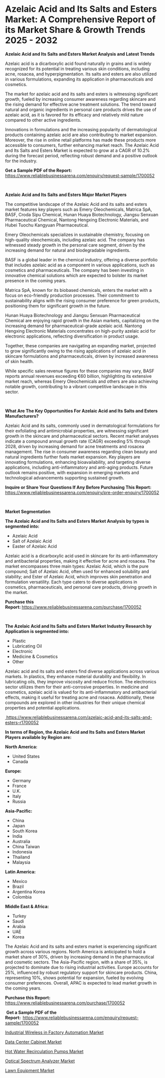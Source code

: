 <p><h1>Azelaic Acid and Its Salts and Esters Market: A Comprehensive Report of its Market Share & Growth Trends 2025 - 2032</h1></p><p><strong>Azelaic Acid and Its Salts and Esters Market Analysis and Latest Trends</strong></p>
<p><p>Azelaic acid is a dicarboxylic acid found naturally in grains and is widely recognized for its potential in treating various skin conditions, including acne, rosacea, and hyperpigmentation. Its salts and esters are also utilized in various formulations, expanding its application in pharmaceuticals and cosmetics. </p><p>The market for azelaic acid and its salts and esters is witnessing significant growth, fueled by increasing consumer awareness regarding skincare and the rising demand for effective acne treatment solutions. The trend toward natural and organic ingredients in personal care products drives the use of azelaic acid, as it is favored for its efficacy and relatively mild nature compared to other active ingredients. </p><p>Innovations in formulations and the increasing popularity of dermatological products containing azelaic acid are also contributing to market expansion. Moreover, the rise in online retail platforms has made these products more accessible to consumers, further enhancing market reach. The Azelaic Acid and Its Salts and Esters Market is expected to grow at a CAGR of 10.2% during the forecast period, reflecting robust demand and a positive outlook for the industry.</p></p>
<p><strong>Get a Sample PDF of the Report:&nbsp;</strong> <a href="https://www.reliablebusinessarena.com/enquiry/request-sample/1700052?utm_campaign=2217&utm_medium=2&utm_source=Github&utm_content=ia&utm_term=27032025&utm_id=azelaic-acid-and-its-salts-and-esters">https://www.reliablebusinessarena.com/enquiry/request-sample/1700052</a></p>
<p>&nbsp;</p>
<p><strong>Azelaic Acid and Its Salts and Esters Major Market Players</strong></p>
<p><p>The competitive landscape of the Azelaic Acid and its salts and esters market features key players such as Emery Oleochemicals, Matrica SpA, BASF, Croda Sipu Chemical, Hunan Huaya Biotechnology, Jiangsu Senxuan Pharmaceutical Chemical, Nantong Hengxing Electronic Materials, and Hubei Tuochu Kangyuan Pharmaceutical. </p><p>Emery Oleochemicals specializes in sustainable chemistry, focusing on high-quality oleochemicals, including azelaic acid. The company has witnessed steady growth in the personal care segment, driven by the increasing demand for natural and biodegradable ingredients.</p><p>BASF is a global leader in the chemical industry, offering a diverse portfolio that includes azelaic acid as a component in various applications, such as cosmetics and pharmaceuticals. The company has been investing in innovative chemical solutions which are expected to bolster its market presence in the coming years.</p><p>Matrica SpA, known for its biobased chemicals, enters the market with a focus on eco-friendly production processes. Their commitment to sustainability aligns with the rising consumer preference for green products, positioning them for significant growth in the future.</p><p>Hunan Huaya Biotechnology and Jiangsu Senxuan Pharmaceutical Chemical are enjoying rapid growth in the Asian markets, capitalizing on the increasing demand for pharmaceutical-grade azelaic acid. Nantong Hengxing Electronic Materials concentrates on high-purity azelaic acid for electronic applications, reflecting diversification in product usage.</p><p>Together, these companies are navigating an expanding market, projected to grow significantly owing to the rising applications of azelaic acid in skincare formulations and pharmaceuticals, driven by increased awareness of skin health.</p><p>While specific sales revenue figures for these companies may vary, BASF reports annual revenues exceeding €60 billion, highlighting its extensive market reach, whereas Emery Oleochemicals and others are also achieving notable growth, contributing to a vibrant competitive landscape in this sector.</p></p>
<p>&nbsp;</p>
<p><strong>What Are The Key Opportunities For Azelaic Acid and Its Salts and Esters Manufacturers?</strong></p>
<p><p>Azelaic Acid and its salts, commonly used in dermatological formulations for their exfoliating and antimicrobial properties, are witnessing significant growth in the skincare and pharmaceutical sectors. Recent market analyses indicate a compound annual growth rate (CAGR) exceeding 5% through 2028, driven by increasing demand for acne treatments and rosacea management. The rise in consumer awareness regarding clean beauty and natural ingredients further fuels market expansion. Key players are innovating formulations, enhancing bioavailability, and targeting diverse applications, including anti-inflammatory and anti-aging products. Future outlook remains positive, with expansion in emerging markets and technological advancements supporting sustained growth.</p></p>
<p><strong>Inquire or Share Your Questions If Any Before Purchasing This Report:</strong> <a href="https://www.reliablebusinessarena.com/enquiry/pre-order-enquiry/1700052?utm_campaign=2217&utm_medium=2&utm_source=Github&utm_content=ia&utm_term=27032025&utm_id=azelaic-acid-and-its-salts-and-esters">https://www.reliablebusinessarena.com/enquiry/pre-order-enquiry/1700052</a></p>
<p>&nbsp;</p>
<p><strong>Market Segmentation</strong></p>
<p><strong>The Azelaic Acid and Its Salts and Esters Market Analysis by types is segmented into:</strong></p>
<p><ul><li>Azelaic Acid</li><li>Salt of Azelaic Acid</li><li>Easter of Azelaic Acid</li></ul></p>
<p><p>Azelaic acid is a dicarboxylic acid used in skincare for its anti-inflammatory and antibacterial properties, making it effective for acne and rosacea. The market encompasses three main types: Azelaic Acid, which is the pure compound; Salt of Azelaic Acid, often used for enhanced solubility and stability; and Ester of Azelaic Acid, which improves skin penetration and formulation versatility. Each type caters to diverse applications in cosmetics, pharmaceuticals, and personal care products, driving growth in the market.</p></p>
<p><strong>Purchase this Report:&nbsp;</strong><a href="https://www.reliablebusinessarena.com/purchase/1700052?utm_campaign=2217&utm_medium=2&utm_source=Github&utm_content=ia&utm_term=27032025&utm_id=azelaic-acid-and-its-salts-and-esters">https://www.reliablebusinessarena.com/purchase/1700052</a></p>
<p>&nbsp;</p>
<p><strong>The Azelaic Acid and Its Salts and Esters Market Industry Research by Application is segmented into:</strong></p>
<p><ul><li>Plastic</li><li>Lubricating Oil</li><li>Electronic</li><li>Medicine & Cosmetics</li><li>Other</li></ul></p>
<p><p>Azelaic acid and its salts and esters find diverse applications across various markets. In plastics, they enhance material durability and flexibility. In lubricating oils, they improve viscosity and reduce friction. The electronics sector utilizes them for their anti-corrosive properties. In medicine and cosmetics, azelaic acid is valued for its anti-inflammatory and antibacterial effects, making it useful for treating acne and rosacea. Additionally, these compounds are explored in other industries for their unique chemical properties and potential applications.</p></p>
<p><a href="https://www.reliablebusinessarena.com/azelaic-acid-and-its-salts-and-esters-r1700052?utm_campaign=2217&utm_medium=2&utm_source=Github&utm_content=ia&utm_term=27032025&utm_id=azelaic-acid-and-its-salts-and-esters">&nbsp;https://www.reliablebusinessarena.com/azelaic-acid-and-its-salts-and-esters-r1700052</a></p>
<p><strong>In terms of Region, the Azelaic Acid and Its Salts and Esters Market Players available by Region are:</strong></p>
<p>
    <p> <strong> North America: </strong>
        <ul>
            <li>United States</li>
            <li>Canada</li>
        </ul>
        </p> 
    <p> <strong> Europe: </strong>
        <ul>
            <li>Germany</li>
            <li>France</li>
            <li>U.K.</li>
            <li>Italy</li>
            <li>Russia</li>
        </ul>
        </p> 
    <p> <strong> Asia-Pacific: </strong>
        <ul>
            <li>China</li>
            <li>Japan</li>
            <li>South Korea</li>
            <li>India</li>
            <li>Australia</li>
            <li>China Taiwan</li>
            <li>Indonesia</li>
            <li>Thailand</li>
            <li>Malaysia</li>
        </ul>
        </p> 
    <p> <strong> Latin America: </strong>
        <ul>
            <li>Mexico</li>
            <li>Brazil</li>
            <li>Argentina Korea</li>
            <li>Colombia</li>
        </ul>
        </p> 
    <p> <strong> Middle East & Africa: </strong>
        <ul>
            <li>Turkey</li>
            <li>Saudi</li>
            <li>Arabia</li>
            <li>UAE</li>
            <li>Korea</li>
        </ul>
    </p>
    </p>
<p><p>The Azelaic Acid and its salts and esters market is experiencing significant growth across various regions. North America is anticipated to hold a market share of 30%, driven by increasing demand in the pharmaceutical and cosmetic sectors. The Asia-Pacific region, with a share of 35%, is projected to dominate due to rising industrial activities. Europe accounts for 25%, influenced by robust regulatory support for skincare products. China, representing 10%, shows potential for expansion, fueled by evolving consumer preferences. Overall, APAC is expected to lead market growth in the coming years.</p></p>
<p><strong>Purchase this Report: </strong><a href="https://www.reliablebusinessarena.com/purchase/1700052?utm_campaign=2217&utm_medium=2&utm_source=Github&utm_content=ia&utm_term=27032025&utm_id=azelaic-acid-and-its-salts-and-esters">https://www.reliablebusinessarena.com/purchase/1700052</a></p>
<p>&nbsp;<strong>Get a Sample PDF of the Report:&nbsp;&nbsp;</strong><a href="https://www.reliablebusinessarena.com/enquiry/request-sample/1700052?utm_campaign=2217&utm_medium=2&utm_source=Github&utm_content=ia&utm_term=27032025&utm_id=azelaic-acid-and-its-salts-and-esters">https://www.reliablebusinessarena.com/enquiry/request-sample/1700052</a></p>
<p><strong></strong></p>
<p><p><a href="https://github.com/meenafadilkh/Market-Research-Report-List-1/blob/main/industrial-wireless-in-factory-automation-market.md?utm_campaign=2217&utm_medium=2&utm_source=Github&utm_content=ia&utm_term=27032025&utm_id=azelaic-acid-and-its-salts-and-esters">Industrial Wireless in Factory Automation Market</a></p><p><a href="https://github.com/miehldobin1w/Market-Research-Report-List-1/blob/main/data-center-cabinet-market.md?utm_campaign=2217&utm_medium=2&utm_source=Github&utm_content=ia&utm_term=27032025&utm_id=azelaic-acid-and-its-salts-and-esters">Data Center Cabinet Market</a></p><p><a href="https://www.linkedin.com/pulse/market-outlook-hot-water-recirculation-pumps-industry-from-m5fyf?utm_campaign=2217&utm_medium=2&utm_source=Github&utm_content=ia&utm_term=27032025&utm_id=azelaic-acid-and-its-salts-and-esters">Hot Water Recirculation Pumps Market</a></p><p><a href="https://www.linkedin.com/pulse/optical-spectrum-analyzer-market-size-application-revenue-forecast-amtxf?utm_campaign=2217&utm_medium=2&utm_source=Github&utm_content=ia&utm_term=27032025&utm_id=azelaic-acid-and-its-salts-and-esters">Optical Spectrum Analyzer Market</a></p><p><a href="https://www.linkedin.com/pulse/detailed-lawn-equipment-market-analysis-expected-cagr-127-from-tsy3f?utm_campaign=2217&utm_medium=2&utm_source=Github&utm_content=ia&utm_term=27032025&utm_id=azelaic-acid-and-its-salts-and-esters">Lawn Equipment Market</a></p></p>
